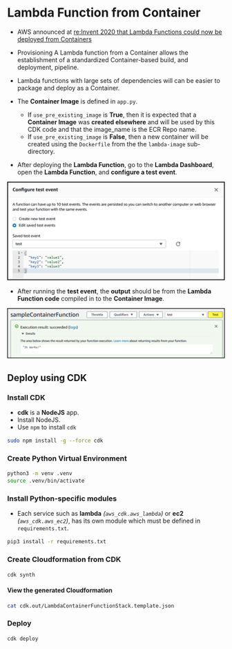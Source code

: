 Lambda Function from Container
==============================


* AWS announced at [re:Invent 2020 that Lambda Functions could now be deployed from Containers](https://aws.amazon.com/blogs/aws/new-for-aws-lambda-container-image-support/)

* Provisioning A Lambda function from a Container allows the establishment of a standardized Container-based build, and deployment, pipeline.

* Lambda functions with large sets of dependencies will can be easier to package and deploy as a Container.


* The **Container Image** is defined in `app.py`.
  * If `use_pre_existing_image` is **True**, then it is expected that a **Container Image** was **created elsewhere** and will be used by this CDK code and that the image_name is the ECR Repo name.
  * If `use_pre_existing_image` is **False**, then a new container will be created using the `Dockerfile` from the the `lambda-image` sub-directory.

* After deploying the **Lambda Function**, go to the **Lambda Dashboard**, open the **Lambda Function**, and **configure a test event**.

![](configureTestEvent.png)

* After running the **test event**, the **output** should be from the **Lambda Function code** compiled in to the **Container Image**.

![](sampleContainerFunctionTest.png)



## Deploy using CDK




### Install CDK

* **cdk** is a **NodeJS** app.
* Install NodeJS.
* Use `npm` to install `cdk`

```bash
sudo npm install -g --force cdk
```



### Create Python Virtual Environment

```bash
python3 -m venv .venv
source .venv/bin/activate
```



### Install Python-specific modules

* Each service such as **lambda** _(`aws_cdk.aws_lambda`)_ or **ec2** _(`aws_cdk.aws_ec2`)_, has its own module which must be defined in `requirements.txt`.

```bash
pip3 install -r requirements.txt
```



### Create Cloudformation from CDK

```bash
cdk synth
```



#### View the generated Cloudformation

```bash
cat cdk.out/LambdaContainerFunctionStack.template.json
```



### Deploy

```bash
cdk deploy
```




